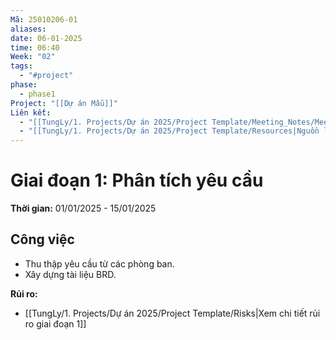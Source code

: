 ```yaml
---
Mã: 25010206-01
aliases: 
date: 06-01-2025
time: 06:40
Week: "02"
tags:
  - "#project"
phase:
  - phase1
Project: "[[Dự án Mẫu]]"
Liên kết:
  - "[[TungLy/1. Projects/Dự án 2025/Project Template/Meeting_Notes/Meeting_Notes|Biên bản họp]]"
  - "[[TungLy/1. Projects/Dự án 2025/Project Template/Resources|Nguồn lực dự án]]"
---
```

# Giai đoạn 1: Phân tích yêu cầu

**Thời gian:** 01/01/2025 - 15/01/2025

## Công việc
- Thu thập yêu cầu từ các phòng ban.
- Xây dựng tài liệu BRD.

**Rủi ro:**  
- [[TungLy/1. Projects/Dự án 2025/Project Template/Risks|Xem chi tiết rủi ro giai đoạn 1]]
 
